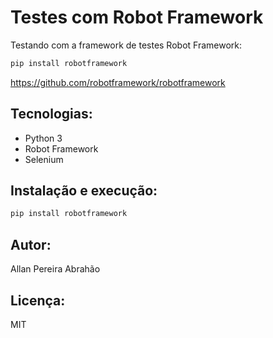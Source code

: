 # Testes com Robot Framework

Testando com a framework de testes Robot Framework:
```bash
pip install robotframework
```
https://github.com/robotframework/robotframework

## Tecnologias:

- Python 3
- Robot Framework
- Selenium

## Instalação e execução:

```bash
pip install robotframework
```

## Autor:

Allan Pereira Abrahão

## Licença:

MIT
